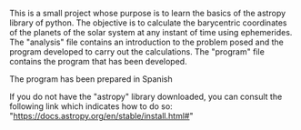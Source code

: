 This is a small project whose purpose is to learn the basics of the astropy library of python. The objective is to calculate the barycentric coordinates of the planets of the solar system at any instant of time using ephemerides. The "analysis" file contains an introduction to the problem posed and the program developed to carry out the calculations. The "program" file contains the program that has been developed.

The program has been prepared in Spanish

If you do not have the "astropy" library downloaded, you can consult the following link which indicates how to do so:
"https://docs.astropy.org/en/stable/install.html#"
